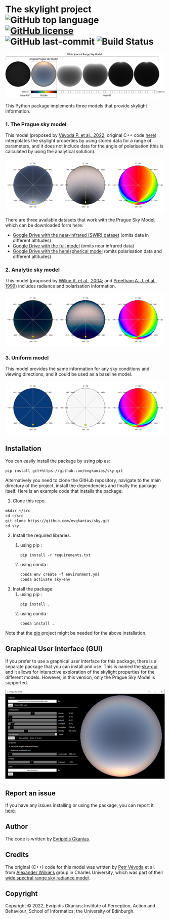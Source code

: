 # The skylight project ![GitHub top language](https://img.shields.io/github/languages/top/evgkanias/sky) [![GitHub license](https://img.shields.io/github/license/evgkanias/sky)](https://github.com/evgkanias/sky/blob/main/LICENSE) ![GitHub last-commit](https://img.shields.io/github/last-commit/evgkanias/sky) ![Build Status](https://app.travis-ci.com/evgkanias/sky.svg?branch=main)

![vevoda_2022_teaser](docs/vevoda_2022_infrared_sky_teaser.png)

This Python package implements three models that provide skylight information.

### 1. The Prague sky model

This model (proposed by [Vévoda P. et al., 2022](https://cgg.mff.cuni.cz/publications/infrared-skymodel-2022/); original C++ code [here](https://cgg.mff.cuni.cz/wp-content/uploads/2022/09/vevoda_2022_infrared_sky_implementation.zip)) interpolates the skylight properties by using stored data for a range of parameters, and it does not
include data for the angle of polarisation (this is calculated by using the analytical solution).

![prague-sky-model](docs/prague_sky.png)

There are three available datasets that work with the Prague Sky Model, which can be downloaded form here:
* [Google Drive with the near-infrared (SWIR) dataset](https://drive.google.com/file/d/1ZOizQCN6tH39JEwyX8KvAj7WEdX-EqJl/view?usp=sharing)
  (omits data in different altitudes)
* [Google Drive with the full model](https://drive.google.com/drive/folders/19Iw0mB_UFTtbrFcojHmHc7mjc3PYe_AC?usp=sharing)
  (omits near infrared data)
* [Google Drive with the hemispherical model](https://drive.google.com/drive/folders/1R9dTbOhBXthY3y9BTI4H28acl9dJLIaV?usp=sharing)
  (omits polarisation data and different altitudes)

### 2. Analytic sky model

This model (proposed by [Wilkie A. et al., 2004](http://dx.doi.org/10.2312/EGWR/EGSR04/387-397); and
[Preetham A. J. et al., 1999](https://dl.acm.org/doi/pdf/10.1145/311535.311545)) includes radiance and polarisation
information.

![analytic-sky-model](docs/analytical_sky.png)

### 3. Uniform model

This model provides the same information for any sky conditions and viewing directions, and it could be used as a
baseline model.

![uniform-sky-model](docs/uniform_sky.png)

## Installation

You can easily install the package by using pip as:
```commandline
pip install git+https://github.com/evgkanias/sky.git
```

Alternatively you need to clone the GitHub repository, navigate to the main directory of the project, install the dependencies and finally
the package itself. Here is an example code that installs the package:

1. Clone this repo.
```commandline
mkdir ~/src
cd ~/src
git clone https://github.com/evgkanias/sky.git
cd sky
```
2. Install the required libraries. 
   1. using pip :
      ```commandline
      pip install -r requirements.txt
      ```

   2. using conda :
      ```commandline
      conda env create -f environment.yml
      conda activate sky-env
      ```
3. Install the package.
   1. using pip :
      ```commandline
      pip install .
      ```
   2. using conda :
      ```commandline
      conda install .
      ```
   
Note that the [pip](https://pypi.org/project/pip/) project might be needed for the above installation.

## Graphical User Interface (GUI)

If you prefer to use a graphical user interface for this package, there is a separate package that you can install and
use. This is named the [sky-gui](https://github.com/evgkanias/sky-gui) and it allows for interactive exploration of the
skylight properties for the different models. However, in this version, only the Prague Sky Model is supported.

![gui-teaser](docs/gui-1.png)

## Report an issue

If you have any issues installing or using the package, you can report it
[here](https://github.com/evgkanias/sky/issues).

## Author

The code is written by [Evripidis Gkanias](https://evgkanias.github.io/).

## Credits

The original (C++) code for this model was written by [Petr Vévoda](https://cgg.mff.cuni.cz/members/vevoda/) et al. from [Alexander Wilkie's](https://cgg.mff.cuni.cz/members/wilkie/) group in Charles University, which was part of their  [wide spectral range sky radiance model](https://cgg.mff.cuni.cz/publications/infrared-skymodel-2022/).

## Copyright

Copyright &copy; 2022, Evripidis Gkanias; Institute of Perception,
Action and Behaviour; School of Informatics; the University of Edinburgh.
